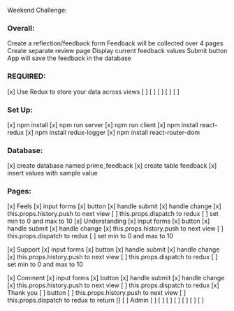 Weekend Challenge:

### Overall: 
Create a reflection/feedback form 
Feedback will be collected over 4 pages
Create separate review page
Display current feedback values 
Submit button
App will save the feedback in the database

### REQUIRED:
[x] Use Redux to store your data across views
[ ] 
[ ]
[ ]
[ ]
[ ]

### Set Up:
[x] npm install
[x] npm run server
[x] npm run client
[x] npm install react-redux
[x] npm install redux-logger
[x] npm install react-router-dom

### Database:
[x]  create database named prime_feedback
	[x] create table feedback
	[x] insert values with sample value

### Pages: 
[x] Feels
	[x] input forms
	[x] button 
	[x] handle submit
	[x] handle change
	[x] this.props.history.push to next view
	[ ] this.props.dispatch to redux
    [ ] set min to 0 and max to 10
[x] Understanding 
	[x] input forms
	[x] button 
	[x] handle submit
	[x] handle change
	[x] this.props.history.push to next view
	[ ] this.props.dispatch to redux
    [ ] set min to 0 and max to 10

[x] Support	
	[x] input forms
	[x] button 
	[x] handle submit
	[x] handle change
	[x] this.props.history.push to next view
	[ ] this.props.dispatch to redux
    [ ] set min to 0 and max to 10

[x] Comment
	[x] input forms
	[x] button 
	[x] handle submit
	[x] handle change
	[x] this.props.history.push to next view
	[ ] this.props.dispatch to redux
[x] Thank you
	[ ] button 
	[ ] this.props.history.push to next view
	[ ] this.props.dispatch to redux to return []
[ ] Admin 
    [ ]
    [ ]
    [ ]
    [ ]
    [ ]
    [ ]
    [ ]
    

